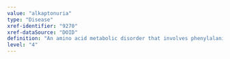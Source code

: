 ```yaml
---
value: "alkaptonuria"
type: "Disease"
xref-identifier: "9270"
xref-dataSource: "DOID"
definition: "An amino acid metabolic disorder that involves phenylalanine and tyrosine metabolism with the accumulation of homogentisic acid, a toxic tyrosine byproduct.|OMIM mapping confirmed by DO. [SN]."
level: "4"
---
```

